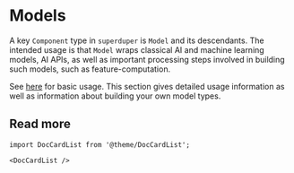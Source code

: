 # Models

A key `Component` type in `superduper` is `Model` and its descendants.
The intended usage is that `Model` wraps classical AI and machine learning models, 
AI APIs, as well as important processing steps involved in building such models, 
such as feature-computation.

See [here](../apply_api/model) for basic usage. This section gives detailed
usage information as well as information about building your own model types.

## Read more

```mdx-code-block
import DocCardList from '@theme/DocCardList';

<DocCardList />
```
